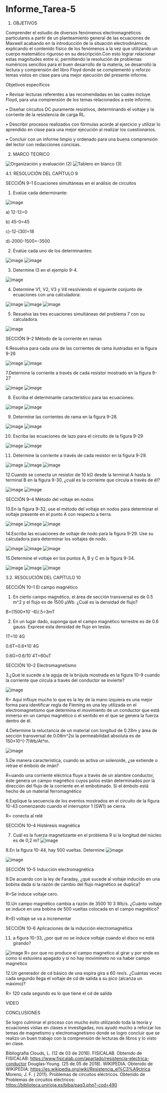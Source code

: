 # Informe_Tarea-5

1.	OBJETIVOS

Comprender el estudio de diversos fenómenos electromagnéticos particulares a partir de un planteamiento general de las ecuaciones de Maxwell acabando en la introducción de la situación electrodinámica; explicando el contenido físico de los fenómenos a la vez que utilizando un cuerpo matemático riguroso en su descripción.Con esto lograr relacionar estas magnitudes entre sí, permitiendo la resolución de problemas numéricos sencillos para el buen desarrollo de la materia, se desarrolló la lectura y comprensión del libro Floyd donde se complementó y reforzo temas vistos en clase para una mejor ejecución del presente informe.

Objetivos específicos 

•	Revisar lecturas referentes a las recomendadas en las cuales incluye Floyd, para una comprensión de los temas relacionados a este informe.

•	Diseñar circuitos DC puramente resistivos, determinando el voltaje y la corriente de la resistencia de carga RL.

•	Describir procesos realizados con fórmulas acorde al ejercicio y utilizar lo aprendido en clase para una mejor ejecución al realizar los cuestionarios.

•	Concluir con un informe limpio y ordenado para una buena comprensión del lector con redacciones concisas.

2. MARCO TEORICO

![Organización y evaluación (2)](https://user-images.githubusercontent.com/106272493/177915921-7a12ecd0-660f-42c8-88de-055b897fc064.png)
![Tablero en blanco (3)](https://user-images.githubusercontent.com/106272493/177915928-7a595c20-2a07-4a3a-b3ba-ccfecd1ed18b.png)


4.1. RESOLUCIÓN DEL CAPÍTULO 9

SECCIÓN 9–1 Ecuaciones simultáneas en el análisis de circuitos

1. Evalúe cada determinante:

![image](https://user-images.githubusercontent.com/106272493/177896385-7cf2a8e9-ea42-4bfb-9ae7-77acaa7ef5cf.png)
 
 a) 12-12=0
 
 b) 45-0=45
 
 c)-12-(30)=18
 
 d)-2000-1500=-3500
 
 2. Evalúe cada uno de los determinantes:
 
 ![image](https://user-images.githubusercontent.com/106272493/177896556-7ae60fa4-8276-4c4c-9b8b-aab0092340fb.png)
![image](https://user-images.githubusercontent.com/106272493/177896582-48dbeb57-ef0c-4842-bb5c-dde482b818a1.png)

3. Determine I3 en el ejemplo 9-4.

![image](https://user-images.githubusercontent.com/106272493/177896645-e580248f-034f-4102-b09a-18cbc8412b7c.png)

4. Determine V1, V2, V3 y V4 resolviendo el siguiente conjunto de ecuaciones con una calculadora:

![image](https://user-images.githubusercontent.com/106272493/177896933-488f6c0d-db76-4617-9bc1-bd7532a23ad8.png)
![image](https://user-images.githubusercontent.com/106272493/177897091-98a11172-95f0-4b6c-885c-78d2223b746e.png)
![image](https://user-images.githubusercontent.com/106272493/177897107-f8a2eed9-6d59-4ff2-a02a-f98f30e25288.png)

5. Resuelva las tres ecuaciones simultáneas del problema 7 con su calculadora.

![image](https://user-images.githubusercontent.com/106272493/177897188-f502f200-39a7-4ac7-9c50-2ce194860c56.png)

SECCIÓN 9–2 Método de la corriente en ramas

6.Resuelva para cada una de las corrientes de rama ilustradas en la figura 9-26

![image](https://user-images.githubusercontent.com/106272493/177897253-f4c56a0b-03e5-4aa4-bcd2-f18975a8226d.png)
![image](https://user-images.githubusercontent.com/106272493/177897273-b9868ac3-9747-4b81-80a1-595fd8f6a0aa.png)

7.Determine la corriente a través de cada resistor mostrado en la figura 9-27

![image](https://user-images.githubusercontent.com/106272493/177897406-9fde9a3d-b254-45b6-9a93-6cee0cf8e273.png)
![image](https://user-images.githubusercontent.com/106272493/177897436-a9166fb6-6f2e-41ab-a2b3-68d80e1e3674.png)

8. Escriba el determinante característico para las ecuaciones:

![image](https://user-images.githubusercontent.com/106272493/177897653-4b95a620-44da-4e52-afd8-ae72736ff940.png)
![image](https://user-images.githubusercontent.com/106272493/177897726-6e00de05-da35-4a8b-bd33-ef6957119367.png)

9. Determine las corrientes de rama en la figura 9-28.

![image](https://user-images.githubusercontent.com/106272493/177897765-264ff1d8-849d-4da3-996e-c2fee443762c.png)
![image](https://user-images.githubusercontent.com/106272493/177897813-75ce78fe-7c09-40cf-af9c-385ef2f545f0.png)

10. Escriba las ecuaciones de lazo para el circuito de la figura 9-29

![image](https://user-images.githubusercontent.com/106272493/177897874-1db587fc-f929-42e7-97b8-1fbf478454d0.png)
![image](https://user-images.githubusercontent.com/106272493/177898061-d0b32896-3ae5-46b7-b9e7-a428096bc9cd.png)


11. Determine la corriente a través de cada resistor en la figura 9-29.

![image](https://user-images.githubusercontent.com/106272493/177898089-4810105a-d452-4549-8b68-8c246b75e243.png)
![image](https://user-images.githubusercontent.com/106272493/177898109-e0e1d0b2-6007-47bb-8191-aa86b3f4c48e.png)
![image](https://user-images.githubusercontent.com/106272493/177898118-cd30b948-52ca-4b2d-841a-101505d4d750.png)


12.Cuando se conecta un resistor de 10 kΩ desde la terminal A hasta la terminal B en la figura 9-30, ¿cuál es la corriente que circula a través de él?

![image](https://user-images.githubusercontent.com/106272493/177898159-b96bc694-d35f-4246-b387-cc93b5379207.png)
![image](https://user-images.githubusercontent.com/106272493/177898185-cc02a641-30b8-4d9e-b907-d951c8ee7d31.png)

SECCIÓN 9–4 Método del voltaje en nodos

13.En la figura 9-32, use el método del voltaje en nodos para determinar el voltaje presente en el punto A con respecto a tierra.

![image](https://user-images.githubusercontent.com/106272493/177898242-d3bec347-9321-43b4-bc8e-bbf3a4585f09.png)
![image](https://user-images.githubusercontent.com/106272493/177898233-f8b29fa0-43b9-463e-bbcd-c1b1028a0703.png)
![image](https://user-images.githubusercontent.com/106272493/177898274-96748cac-2575-4565-822c-33acb64efe30.png)

14.Escriba las ecuaciones de voltaje de nodo para la figura 9-29. Use su calculadora para determinar los voltajes de nodo.

![image](https://user-images.githubusercontent.com/106272493/177898354-b0faa581-13b6-4aa9-a3da-3b8c2c3e3b4b.png)
![image](https://user-images.githubusercontent.com/106272493/177912486-de4d9800-99e5-4eb2-9b48-9f76073d7461.png)
![image](https://user-images.githubusercontent.com/106272493/177912510-74fdf2d8-37cb-4e30-8e68-55d4572d7a7c.png)

15.Determine el voltaje en los puntos A, B y C en la figura 9-34.

![image](https://user-images.githubusercontent.com/106272493/177912542-c54de83c-0131-4777-8000-8343de1ad20e.png)
![image](https://user-images.githubusercontent.com/106272493/177912563-86b88450-9339-4824-b443-05955961d07d.png)
![image](https://user-images.githubusercontent.com/106272493/177912591-a626cfd8-a38d-48d9-bb25-c581158b424b.png)


3.2. RESOLUCIÓN DEL CAPÍTULO 10

SECCIÓN 10–1 El campo magnético

1. En cierto campo magnético, el área de sección transversal es de 0.5 m^2 y el flujo es de 1500 µWb. ¿Cuál es la densidad de flujo?

B=(1500*10´-6)/.5=3mT

2. En un lugar dado, suponga que el campo magnético terrestre es de 0.6 gauss. Exprese esta densidad de flujo en teslas.

1T=10´4G

0.6T=0.6*10´4G

0.6G=0.6/10´4T=60uT

SECCIÓN 10–2 Electromagnetismo

3.¿Qué le sucede a la aguja de la brújula mostrada en la figura 10-9 cuando la corriente que circula a través del conductor se invierte?

![image](https://user-images.githubusercontent.com/106272493/177913350-78386d54-77e7-4c4f-a48a-e425039928a7.png)

R= Aqui influye mucho lo que es la ley de la mano izquiera es una mejor forma para identificar  regla de Fleming es una ley utilizada en el electromagnetismo que determina el movimiento de un conductor que está inmerso en un campo magnético o el sentido en el que se genera la fuerza dentro de él.

4.Determine la reluctancia de un material con longitud de 0.28m y área de sección transversal de 0.08m^2si la permeabilidad absoluta es de 150×10^(-7)Wb/At*m.

![image](https://user-images.githubusercontent.com/106272493/177913537-48bbe04f-10f1-4cec-9c09-817470495b29.png)
 
 5.De manera característica, cuando se activa un solenoide, ¿se extiende o retrae el émbolo de imán?
 
 R=uando una corriente eléctrica fluye a través de un alambre conductor, éste genera un campo magnético cuyos polos están determinados por la dirección del flujo de la corriente en el embobinado. Si el émbolo está hecho de un material ferromagnético
 
 6.Explique la secuencia de los eventos mostrados en el circuito de la figura 10-43 comenzando cuando el interruptor 1 (SW1) se cierra.
 
  R= conecta al relé
  
  SECCIÓN 10–4 Histéresis magnética
  
  7. Cuál es la fuerza magnetizante en el problema 9 si la longitud del núcleo es de 0,2 m?
![image](https://user-images.githubusercontent.com/106272493/177913995-316f123a-a88c-4045-9636-9d9e7bcfe597.png)

8.En la figura 10-44, hay 500 vueltas. Determine 
![image](https://user-images.githubusercontent.com/106272493/177914035-2395e082-9942-415d-8412-b2ef1284c787.png)

![image](https://user-images.githubusercontent.com/106272493/177914056-c47725c2-80cf-4db5-b41b-c5988196cd7f.png)

SECCIÓN 10–5 Inducción electromagnética

9.De acuerdo con la ley de Faraday, ¿qué sucede al voltaje inducido en una bobina dada si la razón de cambio del flujo magnético se duplica?

R=Se induce voltaje cero.

10.Un campo magnético cambia a razón de 3500 10 3 Wb/s. ¿Cuánto voltaje se induce en una bobina de 500 vueltas colocada en el campo magnético?

R=El voltaje se va a incrementar

SECCIÓN 10–6 Aplicaciones de la inducción electromagnética

11. a figura 10-33, ¿por qué no se induce voltaje cuando el disco no está girando?

![image](https://user-images.githubusercontent.com/106272493/177914289-37d5acdf-64e5-49a5-a1e4-0aab6f4749e1.png)
 R= por que no produce el campo magnetico al girar y por ende es como si estuviera apagado y si no hay movimineto no va haber campo magnetico
 
 12.Un generador de cd básico de una espira gira a 60 rev/s. ¿Cuántas veces cada segundo llega el voltaje de cd de salida a su pico (alcanza un máximo)?
 
 R= 120 cada segundo es lo que tiene el cd de salida
 
 VIDEO
 
 CONCLUSIONES
 
Se logro culminar el proceso con mucho éxito utilizando toda la teoría y ecuaciones vistas en clases e investigadas, nos ayudó mucho a reforzar los temas de magnetismo y electromagnetismo donde se logro concluir que se realizo un buen trabajo con la comprensión de lecturas de libros y lo visto en clase.

Bibliografía
Clouds, L. (12 de 03 de 2016). FISICALAB. Obtenido de FISICALAB: https://www.fisicalab.com/apartado/resistencia-electrica-conductor
Douglas-Young. (25 de 05 de 2018). WIKIPEDIA. Obtenido de WIKIPEDIA: https://es.wikipedia.org/wiki/Resistencia_el%C3%A9ctrica
Moreno, J. F. ( 2011). Problemas de circuitos eléctricos. Obtenido de Problemas de circuitos eléctricos: https://biblioteca.unirioja.es/biba/pag3.php?-cod=490

